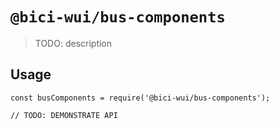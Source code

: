 # `@bici-wui/bus-components`

> TODO: description

## Usage

```
const busComponents = require('@bici-wui/bus-components');

// TODO: DEMONSTRATE API
```
